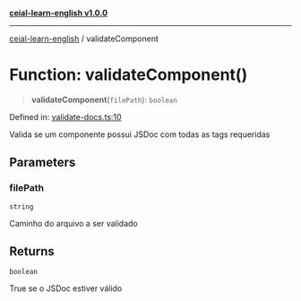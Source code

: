 [**ceial-learn-english v1.0.0**](../README.md)

***

[ceial-learn-english](../globals.md) / validateComponent

# Function: validateComponent()

> **validateComponent**(`filePath`): `boolean`

Defined in: [validate-docs.ts:10](https://github.com/carlosedupm/ceial-learn-english/blob/a7c634bb842299e652dddf919ed11b8eca7198a3/scripts/validate-docs.ts#L10)

Valida se um componente possui JSDoc com todas as tags requeridas

## Parameters

### filePath

`string`

Caminho do arquivo a ser validado

## Returns

`boolean`

True se o JSDoc estiver válido
